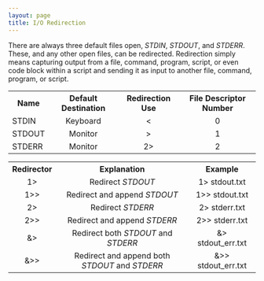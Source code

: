 ```yaml
---
layout: page
title: I/O Redirection
---
```


There are always three default files open, <i>STDIN</i>, <i>STDOUT</i>, and <i>STDERR</i>. These, and any other open files, can be redirected. Redirection simply means capturing output from a file, command, program, script, or even code block within a script and sending it as input to another file, command, program, or script.

<table>
  <tr>
    <th>Name</th>
    <th>Default Destination</th>
    <th>Redirection Use</th>
    <th>File Descriptor Number</th>
  </tr>
  <tr>
    <td align="left">STDIN</td>
    <td align="center">Keyboard</td>
    <td align="center"> < </td>
    <td align="center"> 0 </td>
  </tr>
   <tr>
    <td align="left">STDOUT</td>
    <td align="center">Monitor</td>
    <td align="center"> > </td>
    <td align="center"> 1 </td>
  </tr>
  <tr>
    <td align="left">STDERR</td>
    <td align="center">Monitor</td>
    <td align="center"> 2> </td>
    <td align="center"> 2 </td>
  </tr>
</table>

<table>
  <tr>
    <th>Redirector</th>
    <th>Explanation</th>
    <th>Example</th>
  </tr>
  <tr>
    <td align="center"> 1> </td>
    <td align="center">Redirect <i>STDOUT</i></td>
    <td align="center"> 1> stdout.txt </td>
  </tr>
   <tr>
    <td align="center"> 1>> </td>
    <td align="center">Redirect and append <i>STDOUT</i></td>
    <td align="center"> 1>> stdout.txt </td>
  </tr>
  <tr>
    <td align="center"> 2> </td>
    <td align="center">Redirect <i>STDERR</i></td>
    <td align="center"> 2> stderr.txt </td>
  </tr>
   <tr>
    <td align="center"> 2>> </td>
    <td align="center">Redirect and append <i>STDERR</i></td>
    <td align="center"> 2>> stderr.txt </td>
  </tr>

   <tr>
    <td align="center"> &> </td>
    <td align="center">Redirect both <i>STDOUT</i> and <i>STDERR</i></td>
    <td align="center"> &> stdout_err.txt </td>
  </tr>
   <tr>
    <td align="center"> &>> </td>
    <td align="center">Redirect and append both <i>STDOUT</i> and <i>STDERR</i></td>
    <td align="center"> &>> stdout_err.txt </td>
  </tr>
</table>